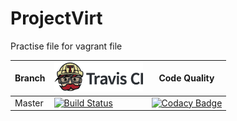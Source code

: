 # ProjectVirt
Practise file for vagrant file


Branch|[![Travis CI logo](TravisCI.png)](https://travis-ci.org)|Code Quality
---|---|---
Master|[![Build Status](https://travis-ci.org/hemanth22/ProjectVirt.svg?branch=master)](https://travis-ci.org/hemanth22/ProjectVirt)|[![Codacy Badge](https://api.codacy.com/project/badge/Grade/5420bcf2383a4c188cf480a7599780e6)](https://www.codacy.com/app/hemanth22hemu/ProjectVirt?utm_source=github.com&amp;utm_medium=referral&amp;utm_content=hemanth22/ProjectVirt&amp;utm_campaign=Badge_Grade)
